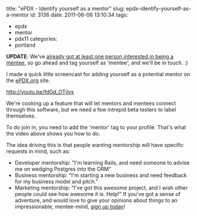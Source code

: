 title: "ePDX - Identify yourself as a mentor"
slug: epdx-identify-yourself-as-a-mentor
id: 3136
date: 2011-06-06 13:10:34
tags: 
- epdx
- mentor
- pdx11
categories: 
- portland

**UPDATE**: We've [already got at least one person interested in being a mentee](https://twitter.com/#!/geografa/statuses/77849821729394688), so go ahead and tag yourself as 'mentee', and we'll be in touch. :)

I made a quick little screencast for adding yourself as a potential mentor on the [ePDX.org](http://epdx.org) site. 

http://youtu.be/fdGd_OTjlvs

We're cooking up a feature that will let mentors and mentees connect through this software, but we need a few intrepid beta testers to label themselves. 

To do join in, you need to add the 'mentor' tag to your profile. That's what the video above shows you how to do.

The idea driving this is that people wanting mentorship will have specific requests in mind, such as: 

*   Developer mentorship: "I'm learning Rails, and need someone to advise me on wedging Postgres into the ORM"
*   Business mentorship: "I'm starting a new business and need feedback for my business model and pitch."
*   Marketing mentorship: "I've got this awesome project, and I wish other people could see how awesome it is. Help!"
If you've got a sense of adventure, and would love to give your opinions about things to an impressionable, mentee-mind, [sign up today](http://epdx.org/sign_in)!
